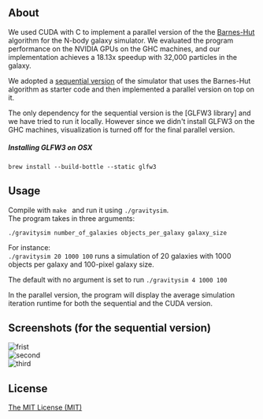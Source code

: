## About
We used CUDA with C to implement a parallel version of the the [Barnes-Hut](http://en.wikipedia.org/wiki/Barnes%E2%80%93Hut_simulation)  algorithm for the N-body galaxy simulator. We evaluated the program performance on the NVIDIA GPUs on the GHC machines, and our implementation achieves a 18.13x speedup with 32,000 particles in the galaxy.


We adopted a [sequential version](https://github.com/kgabis/gravitysim) of the simulator that uses the Barnes-Hut algorithm as starter code and then implemented a parallel version on top on it. 

The only dependency for the sequential version is the [GLFW3 library] and we have tried to run it locally. However since we didn't install GLFW3 on the GHC machines, visualization is turned off for the final parallel version. 

##### Installing GLFW3 on OSX
```
brew install --build-bottle --static glfw3
```

## Usage
Compile with ```make ``` and run it using ```./gravitysim```.  
The program takes in three arguments:
```
./gravitysim number_of_galaxies objects_per_galaxy galaxy_size
```  
For instance:  
```./gravitysim 20 1000 100``` runs a simulation of 20 galaxies with 1000 objects per galaxy and 100-pixel galaxy size.

The default with no argument is set to run ```./gravitysim 4 1000 100```

In the parallel version, the program will display the average simulation iteration runtime for both the sequential and the CUDA version. 

## Screenshots (for the sequential version)
![frist](screens/1.png)  
![second](screens/2.png)  
![third](screens/3.png)  

## License
[The MIT License (MIT)](http://opensource.org/licenses/mit-license.php)
